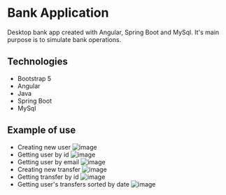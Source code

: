 # Bank Application
Desktop bank app created with Angular, Spring Boot and MySql. It's main purpose is to simulate bank operations.

## Technologies
* Bootstrap 5
* Angular 
* Java
* Spring Boot
* MySql

## Example of use
* Creating new user
![image](https://github.com/GebratenesOmelett/Bank-Project/assets/78979897/9cab46b7-54ba-45d3-b68e-688a0898c2d9)
* Getting user by id
![image](https://github.com/GebratenesOmelett/Bank-Project/assets/78979897/e050dea9-aab1-43f1-b300-913784bba17e)
* Getting user by email
![image](https://github.com/GebratenesOmelett/Bank-Project/assets/78979897/77e7bd7a-ff8b-47b8-8664-40f809ec1905)
* Creating new transfer
![image](https://github.com/GebratenesOmelett/Bank-Project/assets/78979897/39d8e37d-b5db-4a82-8db6-80a41e123066)
* Getting transfer by id
![image](https://github.com/GebratenesOmelett/Bank-Project/assets/78979897/05aca6c3-b724-43d9-90fc-9bf6d91a356a)
* Getting user's transfers sorted by date
![image](https://github.com/GebratenesOmelett/Bank-Project/assets/78979897/0f785e05-f1cc-42ff-9597-bb7dd85f6a3f)

